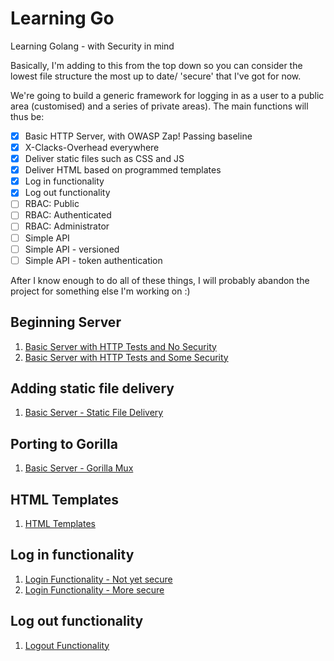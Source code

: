 # Learning Go
Learning Golang - with Security in mind

Basically, I'm adding to this from the top down so you can consider the lowest file structure the most up to date/ 'secure' that I've got for now.

We're going to build a generic framework for logging in as a user to a public area (customised) and a series of private areas). The main functions will thus be:

- [x] Basic HTTP Server, with OWASP Zap! Passing baseline
- [x] X-Clacks-Overhead everywhere
- [x] Deliver static files such as CSS and JS
- [x] Deliver HTML based on programmed templates
- [x] Log in functionality
- [x] Log out functionality
- [ ] RBAC: Public
- [ ] RBAC: Authenticated
- [ ] RBAC: Administrator
- [ ] Simple API
- [ ] Simple API - versioned
- [ ] Simple API - token authentication

After I know enough to do all of these things, I will probably abandon the project for something else I'm working on :)

## Beginning Server

1. [Basic Server with HTTP Tests and No Security](begserver/begserver.md)
2. [Basic Server with HTTP Tests and Some Security](begserver/hardened/begserverhardened.md)

## Adding static file delivery

1. [Basic Server - Static File Delivery](fileserver/fileserver.md)

## Porting to Gorilla

1. [Basic Server - Gorilla Mux](gorilla/gorilla.md)

## HTML Templates

1. [HTML Templates](templates/templates.md)

## Log in functionality

1. [Login Functionality - Not yet secure](login/login.md)
2. [Login Functionality - More secure](login/logincsrf.md)

## Log out functionality

1. [Logout Functionality](logout/logout.md)
